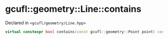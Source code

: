 # gcufl::geometry::Line::contains
Declared in `<gcufl/geometry/Line.hpp>`
```cpp
virtual constexpr bool contains(const gcufl::geometry::Point point) const noexcept;
```
